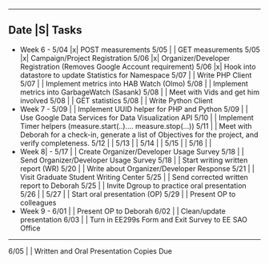 -------------------------------------------------------------------------------
 Date |S| Tasks
--------------------------------------------------------------------------------
- Week 6 -
 5/04 |x| POST measurements
 5/05 | | GET measurements
 5/05 |x| Campaign/Project Registration
 5/06 |x| Organizer/Developer Registration (Removes Google Account requirement)
 5/06 |x| Hook into datastore to update Statistics for Namespace
 5/07 | | Write PHP Client
 5/07 | | Implement metrics into HAB Watch (Olmo)
 5/08 | | Implement metrics into GarbageWatch (Sasank)
 5/08 | | Meet with Vids and get him involved 
 5/08 | | GET statistics
 5/08 | | Write Python Client
- Week 7 -
 5/09 | | Implement UUID helper for PHP and Python
 5/09 | | Use Google Data Services for Data Visualization API
 5/10 | | Implement Timer helpers (measure.start(..).... measure.stop(...))
 5/11 | | Meet with Deborah for a check-in, generate a list of Objectives for the project, and verify completeness.
 5/12 | |
 5/13 | |
 5/14 | |
 5/15 | |
 5/16 | |
- Week 8|  -
 5/17 | | Create Organizer/Developer Usage Survey
 5/18 | | Send Organizer/Developer Usage Survey
 5/18 | | Start writing written report (WR)
 5/20 | | Write about Organizer/Developer Response
 5/21 | | Visit Graduate Student Writing Center
 5/25 | | Send corrected written report to Deborah
 5/25 | | Invite Dgroup to practice oral presentation
 5/26 | |
 5/27 | | Start oral presentation (OP)
 5/29 | | Present OP to colleagues
- Week 9 -
 6/01 | | Present OP to Deborah
 6/02 | | Clean/update presentation
 6/03 | | Turn in EE299s Form and Exit Survey to EE SAO Office
------------------------------------------------------------------------------
 6/05 | | Written and Oral Presentation Copies Due

